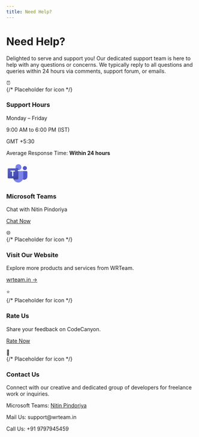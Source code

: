 ```yaml
---
title: Need Help?
---
```


# Need Help?

Delighted to serve and support you! Our dedicated support team is here to help with any questions or concerns.
We typically reply to all questions and queries within 24 hours via comments, support forum, or emails.

<div class="support-grid">
  <div class="support-card">
    <div class="icon">⏰</div> {/* Placeholder for icon */} 
    <h3>Support Hours</h3>
    <p>Monday – Friday</p>
    <p>9:00 AM to 6:00 PM (IST)</p>
    <p>GMT +5:30</p>
    <p>Average Response Time: <strong>Within 24 hours</strong></p>
  </div>

  <div class="support-card">
    <div class="icon">
      <svg width="60px" height="60px" viewBox="0 0 16 16" xmlns="http://www.w3.org/2000/svg" fill="none"><path fill="#5059C9" d="M10.765 6.875h3.616c.342 0 .619.276.619.617v3.288a2.272 2.272 0 01-2.274 2.27h-.01a2.272 2.272 0 01-2.274-2.27V7.199c0-.179.145-.323.323-.323zM13.21 6.225c.808 0 1.464-.655 1.464-1.462 0-.808-.656-1.463-1.465-1.463s-1.465.655-1.465 1.463c0 .807.656 1.462 1.465 1.462z"></path><path fill="#7B83EB" d="M8.651 6.225a2.114 2.114 0 002.117-2.112A2.114 2.114 0 008.65 2a2.114 2.114 0 00-2.116 2.112c0 1.167.947 2.113 2.116 2.113zM11.473 6.875h-5.97a.611.611 0 00-.596.625v3.75A3.669 3.669 0 008.488 15a3.669 3.669 0 003.582-3.75V7.5a.611.611 0 00-.597-.625z"></path><path fill="#000000" d="M8.814 6.875v5.255a.598.598 0 01-.596.595H5.193a3.951 3.951 0 01-.287-1.476V7.5a.61.61 0 01.597-.624h3.31z" opacity=".1"></path><path fill="#000000" d="M8.488 6.875v5.58a.6.6 0 01-.596.595H5.347a3.22 3.22 0 01-.267-.65 3.951 3.951 0 01-.172-1.15V7.498a.61.61 0 01.596-.624h2.985z" opacity=".2"></path><path fill="#000000" d="M8.488 6.875v4.93a.6.6 0 01-.596.595H5.08a3.951 3.951 0 01-.172-1.15V7.498a.61.61 0 01.596-.624h2.985z" opacity=".2"></path><path fill="#000000" d="M8.163 6.875v4.93a.6.6 0 01-.596.595H5.079a3.951 3.951 0 01-.172-1.15V7.498a.61.61 0 01.596-.624h2.66z" opacity=".2"></path><path fill="#000000" d="M8.814 5.195v1.024c-.055.003-.107.006-.163.006-.055 0-.107-.003-.163-.006A2.115 2.115 0 016.593 4.6h1.625a.598.598 0 01.596.594z" opacity=".1"></path><path fill="#000000" d="M8.488 5.52v.699a2.115 2.115 0 01-1.79-1.293h1.195a.598.598 0 01.595.594z" opacity=".2"></path><path fill="#000000" d="M8.488 5.52v.699a2.115 2.115 0 01-1.79-1.293h1.195a.598.598 0 01.595.594z" opacity=".2"></path><path fill="#000000" d="M8.163 5.52v.647a2.115 2.115 0 01-1.465-1.242h.87a.598.598 0 01.595.595z" opacity=".2"></path><path fill="url(#microsoft-teams-color-16__paint0_linear_2372_494)" d="M1.597 4.925h5.969c.33 0 .597.267.597.596v5.958a.596.596 0 01-.597.596h-5.97A.596.596 0 011 11.479V5.521c0-.33.267-.596.597-.596z"></path><path fill="#ffffff" d="M6.152 7.193H4.959v3.243h-.76V7.193H3.01v-.63h3.141v.63z"></path><defs><linearGradient id="microsoft-teams-color-16__paint0_linear_2372_494" x1="2.244" x2="6.906" y1="4.46" y2="12.548" gradientUnits="userSpaceOnUse"><stop stop-color="#5A62C3"></stop><stop offset=".5" stop-color="#4D55BD"></stop><stop offset="1" stop-color="#3940AB"></stop></linearGradient></defs></svg>
    </div>
    <h3>Microsoft Teams</h3>
    <p>Chat with Nitin Pindoriya</p>
    <p><a href="https://teams.live.com/l/invite/FEAwjDjvmxCsgSWYgM" class="button">Chat Now</a></p>
  </div>

  <!-- <div class="support-card">
    <svg width="60px" height="60px" viewBox="0 0 32 32" fill="none" xmlns="http://www.w3.org/2000/svg"><path d="M2 11.9556C2 8.47078 2 6.7284 2.67818 5.39739C3.27473 4.22661 4.22661 3.27473 5.39739 2.67818C6.7284 2 8.47078 2 11.9556 2H20.0444C23.5292 2 25.2716 2 26.6026 2.67818C27.7734 3.27473 28.7253 4.22661 29.3218 5.39739C30 6.7284 30 8.47078 30 11.9556V20.0444C30 23.5292 30 25.2716 29.3218 26.6026C28.7253 27.7734 27.7734 28.7253 26.6026 29.3218C25.2716 30 23.5292 30 20.0444 30H11.9556C8.47078 30 6.7284 30 5.39739 29.3218C4.22661 28.7253 3.27473 27.7734 2.67818 26.6026C2 25.2716 2 23.5292 2 20.0444V11.9556Z" fill="white"></path><path d="M22.0515 8.52295L16.0644 13.1954L9.94043 8.52295V8.52421L9.94783 8.53053V15.0732L15.9954 19.8466L22.0515 15.2575V8.52295Z" fill="#EA4335"></path><path d="M23.6231 7.38639L22.0508 8.52292V15.2575L26.9983 11.459V9.17074C26.9983 9.17074 26.3978 5.90258 23.6231 7.38639Z" fill="#FBBC05"></path><path d="M22.0508 15.2575V23.9924H25.8428C25.8428 23.9924 26.9219 23.8813 26.9995 22.6513V11.459L22.0508 15.2575Z" fill="#34A853"></path><path d="M9.94811 24.0001V15.0732L9.94043 15.0669L9.94811 24.0001Z" fill="#C5221F"></path><path d="M9.94014 8.52404L8.37646 7.39382C5.60179 5.91001 5 9.17692 5 9.17692V11.4651L9.94014 15.0667V8.52404Z" fill="#C5221F"></path><path d="M9.94043 8.52441V15.0671L9.94811 15.0734V8.53073L9.94043 8.52441Z" fill="#C5221F"></path><path d="M5 11.4668V22.6591C5.07646 23.8904 6.15673 24.0003 6.15673 24.0003H9.94877L9.94014 15.0671L5 11.4668Z" fill="#4285F4"></path></svg>
    <h3>Email Support</h3>
    <p>Send us an email for assistance.</p>
    <p><a href="mailto:support@wrteam.in" class="button">support@wrteam.in</a></p>
  </div> -->

  <div class="support-card">
    <div class="icon">🌐</div> {/* Placeholder for icon */} 
    <h3>Visit Our Website</h3>
    <p>Explore more products and services from WRTeam.</p>
    <p><a href="https://wrteam.in" class="button">wrteam.in →</a></p>
  </div>

  <div class="support-card">
    <div class="icon">⭐</div> {/* Placeholder for icon */} 
    <h3>Rate Us</h3>
    <p>Share your feedback on CodeCanyon.</p>
    <p><a href="https://codecanyon.net/downloads" class="button">Rate Now</a></p>
  </div>

  <div class="support-card">
    <div class="icon">🤝</div> {/* Placeholder for icon */} 
    <h3>Contact Us</h3>
    <p>Connect with our creative and dedicated group of developers for freelance work or inquiries.</p>
    <p>Microsoft Teams: <a href="https://teams.live.com/l/invite/FEAwjDjvmxCsgSWYgM">Nitin Pindoriya</a></p>
    <p>Mail Us: support@wrteam.in</p>
    <p>Call Us: +91 9797945459</p>
  </div>
</div>
